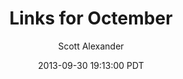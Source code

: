 ---
layout: podcast
title: "Links for Octember"
author: Scott Alexander
description: https://slatestarcodex.com/2013/09/30/links-for-octember/
date: 2013-09-30 19:13:00 PDT
length: 1965126
duration: 491
guid: links-for-octember
---